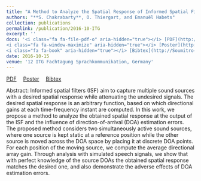 ```yaml
---
title: "A Method to Analyze the Spatial Response of Informed Spatial Filters"
authors: "**S. Chakrabarty**, O. Thiergart, and Emanuël Habets"
collection: publications
permalink: /publication/2016-10-ITG
excerpt: ''
docs: '<i class="fa fa-file-pdf-o" aria-hidden="true"></i> [PDF](http://Soumitro-Chakrabarty.github.io/files/16_ITG_paper.pdf)&emsp;
<i class="fa fa-window-maximize" aria-hidden="true"></i> [Poster](http://Soumitro-Chakrabarty.github.io/files/16_ITG_poster.pdf)&emsp;
<i class="fa fa-book" aria-hidden="true"></i> [Bibtex](http://Soumitro-Chakrabarty.github.io/files/16_ITG_bib.tex)'
date: 2016-10-15
venue: '12 ITG Fachtagung Sprachkommunikation, Germany'
---
```


<i class="fa fa-file-pdf-o" aria-hidden="true"></i> [PDF](http://Soumitro-Chakrabarty.github.io/files/16_ITG_paper.pdf)&emsp;
<i class="fa fa-window-maximize" aria-hidden="true"></i> [Poster](http://Soumitro-Chakrabarty.github.io/files/16_ITG_poster.pdf)&emsp;
<i class="fa fa-book" aria-hidden="true"></i> [Bibtex](http://Soumitro-Chakrabarty.github.io/files/16_ITG_bib.tex)

Abstract: Informed spatial filters (ISF) aim to capture multiple sound
sources with a desired spatial response while attenuating
the undesired signals. The desired spatial response is an
arbitrary function, based on which directional gains at each
time-frequency instant are computed. In this work, we propose
a method to analyze the obtained spatial response at
the output of the ISF and the influence of direction-of-arrival
(DOA) estimation errors. The proposed method
considers two simultaneously active sound sources, where
one source is kept static at a reference position while the
other source is moved across the DOA space by placing
it at discrete DOA points. For each position of the moving
source, we compute the average directional array gain.
Through analysis with simulated speech signals, we show
that with perfect knowledge of the source DOAs the obtained
spatial response matches the desired one, and also
demonstrate the adverse effects of DOA estimation errors.
